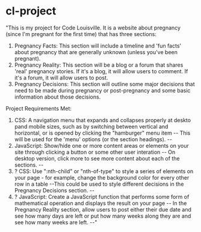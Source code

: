 # cl-project

"This is my project for Code Louisville. It is a website about pregnancy (since I'm pregnant for the first time) that has three sections: 
1. Pregnancy Facts: This section will include a timeline and 'fun facts' about pregnancy that are generally unknown (unless you've been pregnant).
2. Pregnancy Reality: This section will be a blog or a forum that shares 'real' pregnancy stories. If it's a blog, it will allow users to comment. If it's a forum, it will allow users to post. 
3. Pregnancy Decisions: This section will outline some major decisions that need to be made during pregnancy or post-pregnancy and some basic information about those decisions. 

Project Requirements Met:
1. CSS: A navigation menu that expands and collapses properly at deskto pand mobile sizes, such as by switching between vertical and horizontal, or is opened by clicking the "hamburger" menu item
-- This will be used for the 'menu' options (or the section headings). --
2. JavaScript: Show/hide one or more content areas or elements on your site through clicking a button or some other user interation
-- On desktop version, click more to see more content about each of the sections. --
3. ? CSS: Use ":nth-child" or "nth-of-type" to style a series of elements on your page - for example, change the background color for every other row in a table
--This could be used to style different decisions in the Pregnancy Decisions section. --
4. ? JavaScript: Create a JavaScript function that performs some form of mathematical operation and displays the result on your page
-- In the Pregnancy Reality section, allow users to post either their due date and see how many days are left or put how many weeks along they are and see how many weeks are left. --"